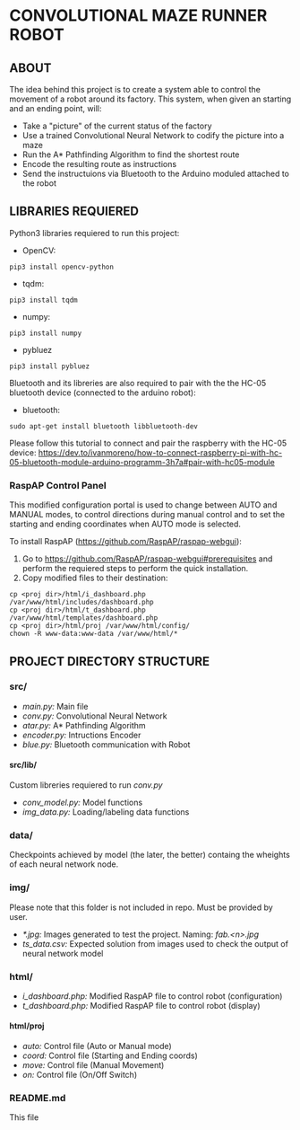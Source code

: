 # CONVOLUTIONAL MAZE RUNNER ROBOT 

ABOUT
-----
The idea behind this project is to create a system able to control the
movement of a robot around its factory. This system, when given an starting
and an ending point, will:
* Take a "picture" of the current status of the factory
* Use a trained Convolutional Neural Network to codify the picture into a
maze
* Run the A* Pathfinding Algorithm to find the shortest route
* Encode the resulting route as instructions
* Send the instructuions via Bluetooth to the Arduino moduled attached to the
robot

LIBRARIES REQUIERED
-------------------
Python3 libraries requiered to run this project:
* OpenCV:
```
pip3 install opencv-python
```
* tqdm:
```
pip3 install tqdm
```
* numpy:
```
pip3 install numpy
```
* pybluez
```
pip3 install pybluez
```

Bluetooth and its libreries are also required to pair with the the HC-05
bluetooth device (connected to the arduino robot):
* bluetooth:
```
sudo apt-get install bluetooth libbluetooth-dev
```

Please follow this tutorial to connect and pair the raspberry with the
HC-05 device: <https://dev.to/ivanmoreno/how-to-connect-raspberry-pi-with-hc-05-bluetooth-module-arduino-programm-3h7a#pair-with-hc05-module>

### RaspAP Control Panel
This modified configuration portal is used to change between AUTO and
MANUAL modes, to control directions during manual control and to set the
starting and ending coordinates when AUTO mode is selected.

To install RaspAP (<https://github.com/RaspAP/raspap-webgui>):
1. Go to <https://github.com/RaspAP/raspap-webgui#prerequisites> and
perform the requiered steps to perform the quick installation.
2. Copy modified files to their destination:
```
cp <proj dir>/html/i_dashboard.php /var/www/html/includes/dashboard.php
cp <proj dir>/html/t_dashboard.php /var/www/html/templates/dashboard.php
cp <proj dir>/html/proj /var/www/html/config/
chown -R www-data:www-data /var/www/html/*
```

PROJECT DIRECTORY STRUCTURE
---------------------------

### src/
* *main.py:* Main file
* *conv.py:* Convolutional Neural Network
* *atar.py:* A\* Pathfinding Algorithm
* *encoder.py:* Intructions Encoder
* *blue.py:* Bluetooth communication with Robot

#### src/lib/
Custom libreries requiered to run *conv.py*
* *conv_model.py:* Model functions
* *img_data.py:* Loading/labeling data functions

### data/
Checkpoints achieved by model (the later, the better) containg the wheights
of each neural network node.

### img/
Please note that this folder is not included in repo. Must be provided by
user.
* _\*.jpg:_ Images generated to test the project. Naming: *fab.\<n\>.jpg*
* *ts_data.csv:* Expected solution from images used to check the output of
neural network model

### html/
* *i\_dashboard.php:* Modified RaspAP file to control robot (configuration)
* *t\_dashboard.php:* Modified RaspAP file to control robot (display)

#### html/proj
* *auto:* Control file (Auto or Manual mode)
* *coord:* Control file (Starting and Ending coords)
* *move:* Control file (Manual Movement)
* *on:* Control file (On/Off Switch)

### README.md
This file
